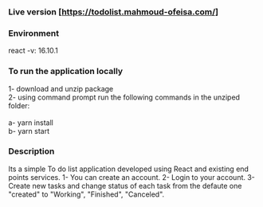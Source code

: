 ### Live version  [https://todolist.mahmoud-ofeisa.com/]

### Environment
react -v: 16.10.1

### To run the application locally
1- download and unzip package<br>
2- using command prompt run the following commands in the unziped folder:<br><br>
     a-  yarn install <br>
     b-  yarn start <br>

### Description
Its a simple To do list application developed using React and existing end points services.
1- You can create an account.
2- Login to your account.
3- Create new tasks and change status of each task from the defaute one "created" to "Working", "Finished", "Canceled".

